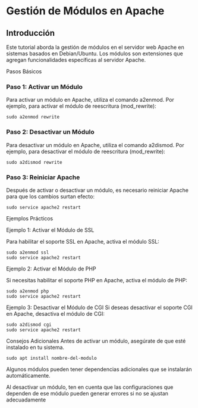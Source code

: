 # Gestión de Módulos en Apache

## Introducción
Este tutorial aborda la gestión de módulos en el servidor web Apache en sistemas basados en Debian/Ubuntu. Los módulos son extensiones que agregan funcionalidades específicas al servidor Apache.

Pasos Básicos

### Paso 1: Activar un Módulo
Para activar un módulo en Apache, utiliza el comando a2enmod. Por ejemplo, para activar el módulo de reescritura (mod_rewrite):

```
sudo a2enmod rewrite
```

### Paso 2: Desactivar un Módulo

Para desactivar un módulo en Apache, utiliza el comando a2dismod. Por ejemplo, para desactivar el módulo de reescritura (mod_rewrite):

```
sudo a2dismod rewrite
```

### Paso 3: Reiniciar Apache

Después de activar o desactivar un módulo, es necesario reiniciar Apache para que los cambios surtan efecto:

```
sudo service apache2 restart
```

Ejemplos Prácticos

Ejemplo 1: Activar el Módulo de SSL

Para habilitar el soporte SSL en Apache, activa el módulo SSL:

```
sudo a2enmod ssl
sudo service apache2 restart
```

Ejemplo 2: Activar el Módulo de PHP

Si necesitas habilitar el soporte PHP en Apache, activa el módulo de PHP:

```
sudo a2enmod php
sudo service apache2 restart
```

Ejemplo 3: Desactivar el Módulo de CGI
Si deseas desactivar el soporte CGI en Apache, desactiva el módulo de CGI:

```
sudo a2dismod cgi
sudo service apache2 restart
```

Consejos Adicionales
Antes de activar un módulo, asegúrate de que esté instalado en tu sistema.

```
sudo apt install nombre-del-modulo
```

Algunos módulos pueden tener dependencias adicionales que se instalarán automáticamente.

Al desactivar un módulo, ten en cuenta que las configuraciones que dependen de ese módulo pueden generar errores si no se ajustan adecuadamente
